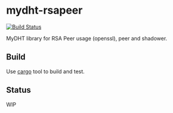 mydht-rsapeer
=============

[![Build Status](https://travis-ci.org/cheme/mydht.svg?branch=master)](https://travis-ci.org/cheme/mydht-)


MyDHT library for RSA Peer usage (openssl), peer and shadower.


Build
-----

Use [cargo](http://crates.io) tool to build and test.

Status
------

WIP


